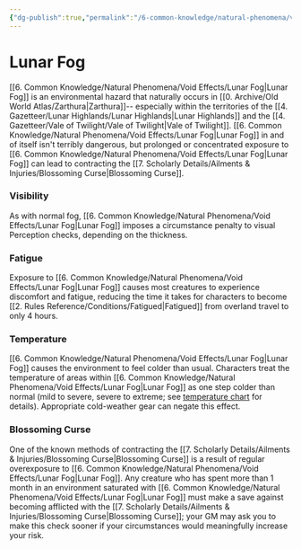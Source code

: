 ```yaml
---
{"dg-publish":true,"permalink":"/6-common-knowledge/natural-phenomena/void-effects/lunar-fog/","noteIcon":""}
---
```


# Lunar Fog

[[6. Common Knowledge/Natural Phenomena/Void Effects/Lunar Fog\|Lunar Fog]] is an environmental hazard that naturally occurs in [[0. Archive/Old World Atlas/Zarthura\|Zarthura]]-- especially within the territories of the [[4. Gazetteer/Lunar Highlands/Lunar Highlands\|Lunar Highlands]] and the [[4. Gazetteer/Vale of Twilight/Vale of Twilight\|Vale of Twilight]]. [[6. Common Knowledge/Natural Phenomena/Void Effects/Lunar Fog\|Lunar Fog]] in and of itself isn't terribly dangerous, but prolonged or concentrated exposure to [[6. Common Knowledge/Natural Phenomena/Void Effects/Lunar Fog\|Lunar Fog]] can lead to contracting the [[7. Scholarly Details/Ailments & Injuries/Blossoming Curse\|Blossoming Curse]]. 

### Visibility
As with normal fog, [[6. Common Knowledge/Natural Phenomena/Void Effects/Lunar Fog\|Lunar Fog]] imposes a circumstance penalty to visual Perception checks, depending on the thickness. 

### Fatigue 
Exposure to [[6. Common Knowledge/Natural Phenomena/Void Effects/Lunar Fog\|Lunar Fog]] causes most creatures to experience discomfort and fatigue, reducing the time it takes for characters to become [[2. Rules Reference/Conditions/Fatigued\|Fatigued]] from overland travel to only 4 hours. 

### Temperature 
[[6. Common Knowledge/Natural Phenomena/Void Effects/Lunar Fog\|Lunar Fog]] causes the environment to feel colder than usual. Characters treat the temperature of areas within [[6. Common Knowledge/Natural Phenomena/Void Effects/Lunar Fog\|Lunar Fog]] as one step colder than normal (mild to severe, severe to extreme; see [temperature chart](https://2e.aonprd.com/Rules.aspx?ID=2768) for details). Appropriate cold-weather gear can negate this effect. 

### Blossoming Curse
One of the known methods of contracting the [[7. Scholarly Details/Ailments & Injuries/Blossoming Curse\|Blossoming Curse]] is a result of regular overexposure to [[6. Common Knowledge/Natural Phenomena/Void Effects/Lunar Fog\|Lunar Fog]]. Any creature who has spent more than 1 month in an environment saturated with [[6. Common Knowledge/Natural Phenomena/Void Effects/Lunar Fog\|Lunar Fog]] must make a save against becoming afflicted with the [[7. Scholarly Details/Ailments & Injuries/Blossoming Curse\|Blossoming Curse]]; your GM may ask you to make this check sooner if your circumstances would meaningfully increase your risk. 